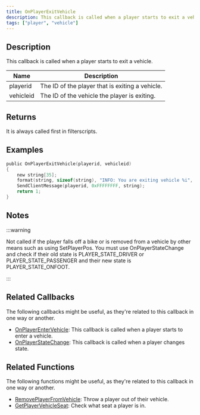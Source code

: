 ```yaml
---
title: OnPlayerExitVehicle
description: This callback is called when a player starts to exit a vehicle.
tags: ["player", "vehicle"]
---
```


## Description

This callback is called when a player starts to exit a vehicle.

| Name      | Description                                     |
| --------- | ----------------------------------------------- |
| playerid  | The ID of the player that is exiting a vehicle. |
| vehicleid | The ID of the vehicle the player is exiting.    |

## Returns

It is always called first in filterscripts.

## Examples

```c
public OnPlayerExitVehicle(playerid, vehicleid)
{
    new string[35];
    format(string, sizeof(string), "INFO: You are exiting vehicle %i", vehicleid);
    SendClientMessage(playerid, 0xFFFFFFFF, string);
    return 1;
}
```

## Notes

:::warning

Not called if the player falls off a bike or is removed from a vehicle by other means such as using SetPlayerPos. You must use OnPlayerStateChange and check if their old state is PLAYER_STATE_DRIVER or PLAYER_STATE_PASSENGER and their new state is PLAYER_STATE_ONFOOT.

:::

## Related Callbacks

The following callbacks might be useful, as they're related to this callback in one way or another. 

- [OnPlayerEnterVehicle](OnPlayerEnterVehicle): This callback is called when a player starts to enter a vehicle. 
- [OnPlayerStateChange](OnPlayerStateChange): This callback is called when a player changes state. 

## Related Functions

The following functions might be useful, as they're related to this callback in one way or another. 

- [RemovePlayerFromVehicle](../functions/RemovePlayerFromVehicle): Throw a player out of their vehicle.
- [GetPlayerVehicleSeat](../functions/GetPlayerVehicleSeat): Check what seat a player is in.
